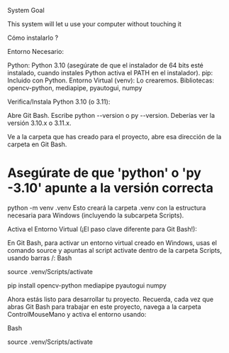 System Goal

This system will let u use your computer without touching it


Cómo instalarlo ? 

Entorno Necesario:

Python: Python 3.10 (asegúrate de que el instalador de 64 bits esté instalado, cuando instales Python activa el PATH en el instalador).
pip: Incluido con Python.
Entorno Virtual (venv): Lo crearemos.
Bibliotecas: opencv-python, mediapipe, pyautogui, numpy

Verifica/Instala Python 3.10 (o 3.11):

Abre Git Bash.
Escribe python --version o py --version. Deberías ver la versión 3.10.x o 3.11.x.

Ve a la carpeta que has creado para el proyecto, abre esa dirección de la carpeta en Git Bash. 

# Asegúrate de que 'python' o 'py -3.10' apunte a la versión correcta
python -m venv .venv
Esto creará la carpeta .venv con la estructura necesaria para Windows (incluyendo la subcarpeta Scripts).


Activa el Entorno Virtual (¡El paso clave diferente para Git Bash!):

En Git Bash, para activar un entorno virtual creado en Windows, usas el comando source y apuntas al script activate dentro de la carpeta Scripts, usando barras /:
Bash

source .venv/Scripts/activate


pip install opencv-python mediapipe pyautogui numpy




Ahora estás listo para desarrollar tu proyecto. Recuerda, cada vez que abras Git Bash para trabajar en este proyecto, navega a la carpeta ControlMouseMano y activa el entorno usando:

Bash

source .venv/Scripts/activate





